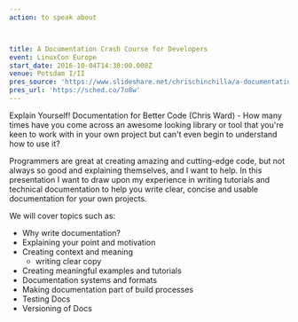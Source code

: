 ```yaml
---
action: to speak about



title: A Documentation Crash Course for Developers
event: LinuxCon Europe
start_date: 2016-10-04T14:30:00.000Z
venue: Potsdam I/II
pres_source: 'https://www.slideshare.net/chrischinchilla/a-documentation-crash-course-linuxcon-2016'
pres_url: 'https://sched.co/7o8w'
---
```


Explain Yourself! Documentation for Better Code (Chris Ward) - How many times have you come across an awesome looking library or tool that you're keen to work with in your own project but can't even begin to understand how to use it?

Programmers are great at creating amazing and cutting-edge code, but not always so good and explaining themselves, and I want to help. In this presentation I want to draw upon my experience in writing tutorials and technical documentation to help you write clear, concise and usable documentation for your own projects.

We will cover topics such as:

- Why write documentation?
- Explaining your point and motivation
- Creating context and meaning
  - writing clear copy
- Creating meaningful examples and tutorials
- Documentation systems and formats
- Making documentation part of build processes
- Testing Docs
- Versioning of Docs
